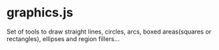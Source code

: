 # graphics.js
Set of tools to draw straight lines, circles, arcs, boxed areas(squares or rectangles), ellipses and region fillers...
